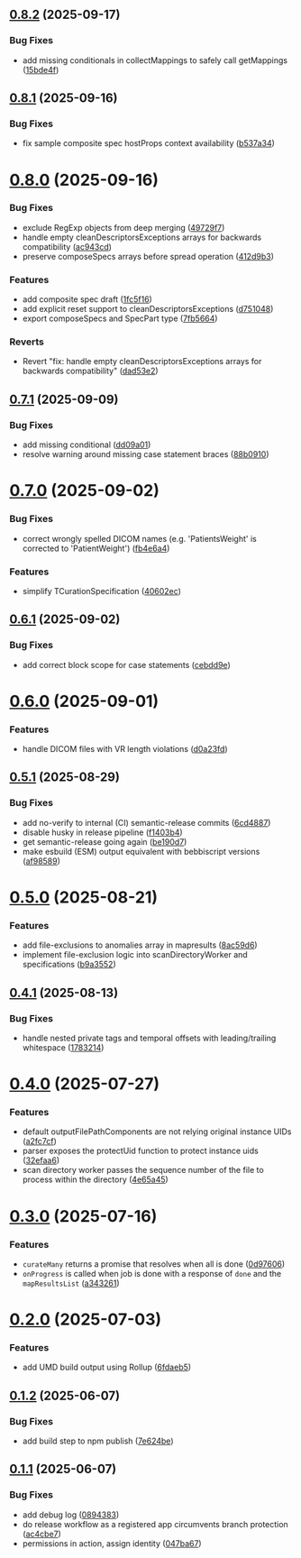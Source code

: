 ## [0.8.2](https://github.com/bebbi/dicom-curate/compare/v0.8.1...v0.8.2) (2025-09-17)

### Bug Fixes

- add missing conditionals in collectMappings to safely call getMappings ([15bde4f](https://github.com/bebbi/dicom-curate/commit/15bde4f880edb064d34c71a1472f052b00b9f571))

## [0.8.1](https://github.com/bebbi/dicom-curate/compare/v0.8.0...v0.8.1) (2025-09-16)

### Bug Fixes

- fix sample composite spec hostProps context availability ([b537a34](https://github.com/bebbi/dicom-curate/commit/b537a34a3af6c70eb1d082192daa6ea6dcff01fb))

# [0.8.0](https://github.com/bebbi/dicom-curate/compare/v0.7.1...v0.8.0) (2025-09-16)

### Bug Fixes

- exclude RegExp objects from deep merging ([49729f7](https://github.com/bebbi/dicom-curate/commit/49729f7e4048491af6abea79a538893aea7025fa))
- handle empty cleanDescriptorsExceptions arrays for backwards compatibility ([ac943cd](https://github.com/bebbi/dicom-curate/commit/ac943cdd2e0fb2282b9a339d202f1b26d1e0fcf3))
- preserve composeSpecs arrays before spread operation ([412d9b3](https://github.com/bebbi/dicom-curate/commit/412d9b3bc43506e718b0e248101ceac0fd8743a4))

### Features

- add composite spec draft ([1fc5f16](https://github.com/bebbi/dicom-curate/commit/1fc5f1623e44318ed54f3f585daf9d33c477926c))
- add explicit reset support to cleanDescriptorsExceptions ([d751048](https://github.com/bebbi/dicom-curate/commit/d751048ddbeb0fd030f87f0f94cc9c8e7f6774ff))
- export composeSpecs and SpecPart type ([7fb5664](https://github.com/bebbi/dicom-curate/commit/7fb566423896c8c882d9067ded7c06c443be1241))

### Reverts

- Revert "fix: handle empty cleanDescriptorsExceptions arrays for backwards compatibility" ([dad53e2](https://github.com/bebbi/dicom-curate/commit/dad53e2d1f6b141f01d0c37d02ad0d7d7ec966c3))

## [0.7.1](https://github.com/bebbi/dicom-curate/compare/v0.7.0...v0.7.1) (2025-09-09)

### Bug Fixes

- add missing conditional ([dd09a01](https://github.com/bebbi/dicom-curate/commit/dd09a01cb4cb76838a34324ec85b1473bd4df521))
- resolve warning around missing case statement braces ([88b0910](https://github.com/bebbi/dicom-curate/commit/88b091082f188d45167db89948ea67ad4502dbc4))

# [0.7.0](https://github.com/bebbi/dicom-curate/compare/v0.6.1...v0.7.0) (2025-09-02)

### Bug Fixes

- correct wrongly spelled DICOM names (e.g. 'PatientsWeight' is corrected to 'PatientWeight') ([fb4e6a4](https://github.com/bebbi/dicom-curate/commit/fb4e6a4ac0fd185b7cc921bd855295037da7ace7))

### Features

- simplify TCurationSpecification ([40602ec](https://github.com/bebbi/dicom-curate/commit/40602ecd5e2d4c53e26b16c08d66b6cb0acc83a9))

## [0.6.1](https://github.com/bebbi/dicom-curate/compare/v0.6.0...v0.6.1) (2025-09-02)

### Bug Fixes

- add correct block scope for case statements ([cebdd9e](https://github.com/bebbi/dicom-curate/commit/cebdd9ef8c91c2b425187458ff36beb0630d7f12))

# [0.6.0](https://github.com/bebbi/dicom-curate/compare/v0.5.1...v0.6.0) (2025-09-01)

### Features

- handle DICOM files with VR length violations ([d0a23fd](https://github.com/bebbi/dicom-curate/commit/d0a23fd707fe9a9aa1a846d99d458d415085c777))

## [0.5.1](https://github.com/bebbi/dicom-curate/compare/v0.5.0...v0.5.1) (2025-08-29)

### Bug Fixes

- add no-verify to internal (CI) semantic-release commits ([6cd4887](https://github.com/bebbi/dicom-curate/commit/6cd4887eef27629fba608a0afba7fab95f4fe027))
- disable husky in release pipeline ([f1403b4](https://github.com/bebbi/dicom-curate/commit/f1403b4cad4d6f1b7279968ed0c1bcee4b140e26))
- get semantic-release going again ([be190d7](https://github.com/bebbi/dicom-curate/commit/be190d7e17396e1a4891333151485961edac717c))
- make esbuild (ESM) output equivalent with bebbiscript versions ([af98589](https://github.com/bebbi/dicom-curate/commit/af985892538ee01c9dc4518b5d40abf571a2e549))

# [0.5.0](https://github.com/bebbi/dicom-curate/compare/v0.4.1...v0.5.0) (2025-08-21)

### Features

- add file-exclusions to anomalies array in mapresults ([8ac59d6](https://github.com/bebbi/dicom-curate/commit/8ac59d601c05ca93a0bc2cd208e8d9030deae788))
- implement file-exclusion logic into scanDirectoryWorker and specifications ([b9a3552](https://github.com/bebbi/dicom-curate/commit/b9a3552a158a1b931a4b0b42b5af3952415e3f55))

## [0.4.1](https://github.com/bebbi/dicom-curate/compare/v0.4.0...v0.4.1) (2025-08-13)

### Bug Fixes

- handle nested private tags and temporal offsets with leading/trailing whitespace ([1783214](https://github.com/bebbi/dicom-curate/commit/178321492963dd0eaa6165fc0a882c188576415d))

# [0.4.0](https://github.com/bebbi/dicom-curate/compare/v0.3.0...v0.4.0) (2025-07-27)

### Features

- default outputFilePathComponents are not relying original instance UIDs ([a2fc7cf](https://github.com/bebbi/dicom-curate/commit/a2fc7cf2c3e6a8a121be00396bb6e88390516e14))
- parser exposes the protectUid function to protect instance uids ([32efaa6](https://github.com/bebbi/dicom-curate/commit/32efaa6fe4bc1992ea039ac19f7a9c347931603f))
- scan directory worker passes the sequence number of the file to process within the directory ([4e65a45](https://github.com/bebbi/dicom-curate/commit/4e65a45e5569b7ae9c66d6f53584cfda0d142d55))

# [0.3.0](https://github.com/bebbi/dicom-curate/compare/v0.2.0...v0.3.0) (2025-07-16)

### Features

- `curateMany` returns a promise that resolves when all is done ([0d97606](https://github.com/bebbi/dicom-curate/commit/0d9760673649d2addce8c1bdab5ab85e8ea2d690))
- `onProgress` is called when job is done with a response of `done` and the `mapResultsList` ([a343261](https://github.com/bebbi/dicom-curate/commit/a343261f63eb41f8c0601969a50296332d730891))

# [0.2.0](https://github.com/bebbi/dicom-curate/compare/v0.1.2...v0.2.0) (2025-07-03)

### Features

- add UMD build output using Rollup ([6fdaeb5](https://github.com/bebbi/dicom-curate/commit/6fdaeb542a122ca8bc28b43ef54ca28e04ca675e))

## [0.1.2](https://github.com/bebbi/dicom-curate/compare/v0.1.1...v0.1.2) (2025-06-07)

### Bug Fixes

- add build step to npm publish ([7e624be](https://github.com/bebbi/dicom-curate/commit/7e624be5efd1bfc797c6e25b15291bf133b3a081))

## [0.1.1](https://github.com/bebbi/dicom-curate/compare/v0.1.0...v0.1.1) (2025-06-07)

### Bug Fixes

- add debug log ([0894383](https://github.com/bebbi/dicom-curate/commit/08943833e90369805ba513e9a4fa7138a0cab90c))
- do release workflow as a registered app circumvents branch protection ([ac4cbe7](https://github.com/bebbi/dicom-curate/commit/ac4cbe7c2b99a1e6949616c43185f7aab36a3199))
- permissions in action, assign identity ([047ba67](https://github.com/bebbi/dicom-curate/commit/047ba67eda2cbfafcf2a8e0e8d055f6dfb7e5574))
